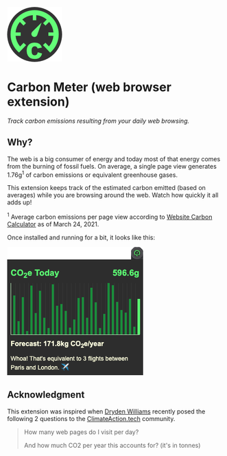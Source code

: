 <img src="src/img/icon-128x128.png" alt="Carbon Meter logo">

# Carbon Meter (web browser extension)

*Track carbon emissions resulting from your daily web browsing.*

## Why?

The web is a big consumer of energy and today most of that energy comes from the burning of fossil fuels. On average, a single page view generates 1.76g<sup>1</sup> of carbon emissions or equivalent greenhouse gases.

This extension keeps track of the estimated carbon emitted (based on averages) while you are browsing around the web. Watch how quickly it all adds up!

<sup>1</sup> Average carbon emissions per page view according to [Website Carbon Calculator](https://www.websitecarbon.com/) as of March 24, 2021.

Once installed and running for a bit, it looks like this:

<img src="assets/carbonmeter-screen.png" alt="Carbon Meter screenshot">


## Acknowledgment

This extension was inspired when [Dryden Williams](https://www.drydenwilliams.co.uk/) recently posed the following 2 questions to the [ClimateAction.tech](https://climateaction.tech/) community.

> How many web pages do I visit per day?
>
> And how much CO2 per year this accounts for? (it's in tonnes)
